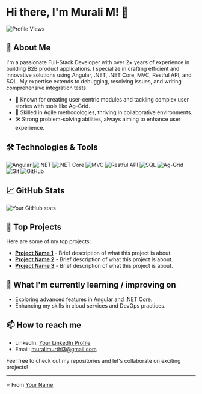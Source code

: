 # Hi there, I'm Murali M! 👋

![Profile Views](https://komarev.com/ghpvc/?username=yourusername&style=flat-square&color=blue)

## 🚀 About Me

I'm a passionate Full-Stack Developer with over 2+ years of experience in building B2B product applications. I specialize in crafting efficient and innovative solutions using Angular, .NET, .NET Core, MVC, Restful API, and SQL. My expertise extends to debugging, resolving issues, and writing comprehensive integration tests.

- 🌟 Known for creating user-centric modules and tackling complex user stories with tools like Ag-Grid.
- 🧠 Skilled in Agile methodologies, thriving in collaborative environments.
- 🛠️ Strong problem-solving abilities, always aiming to enhance user experience.

## 🛠️ Technologies & Tools

![Angular](https://img.shields.io/badge/-Angular-DD0031?style=flat-square&logo=angular&logoColor=white)
![.NET](https://img.shields.io/badge/-.NET-512BD4?style=flat-square&logo=dotnet&logoColor=white)
![.NET Core](https://img.shields.io/badge/-.NET_Core-512BD4?style=flat-square&logo=dotnet&logoColor=white)
![MVC](https://img.shields.io/badge/-MVC-512BD4?style=flat-square&logo=dotnet&logoColor=white)
![Restful API](https://img.shields.io/badge/-Restful_API-512BD4?style=flat-square&logo=rest&logoColor=white)
![SQL](https://img.shields.io/badge/-SQL-4479A1?style=flat-square&logo=sql&logoColor=white)
![Ag-Grid](https://img.shields.io/badge/-Ag_Grid-29B6F6?style=flat-square&logo=ag-grid&logoColor=white)
![Git](https://img.shields.io/badge/-Git-F05032?style=flat-square&logo=git&logoColor=white)
![GitHub](https://img.shields.io/badge/-GitHub-181717?style=flat-square&logo=github&logoColor=white)

## 📈 GitHub Stats

![Your GitHub stats](https://github-readme-stats.vercel.app/api?username=yourusername&show_icons=true&hide_border=true&count_private=true&theme=radical)

## 🔧 Top Projects

Here are some of my top projects:

- [**Project Name 1**](https://github.com/yourusername/project1) - Brief description of what this project is about.
- [**Project Name 2**](https://github.com/yourusername/project2) - Brief description of what this project is about.
- [**Project Name 3**](https://github.com/yourusername/project3) - Brief description of what this project is about.

## 🌱 What I'm currently learning / improving on

- Exploring advanced features in Angular and .NET Core.
- Enhancing my skills in cloud services and DevOps practices.

## 📫 How to reach me

- LinkedIn: [Your LinkedIn Profile](https://www.linkedin.com/in/murali-m-1216601ab/)
- Email: muralimurthi3@gmail.com

Feel free to check out my repositories and let's collaborate on exciting projects!

---

⭐️ From [Your Name](https://github.com/yourusername)
